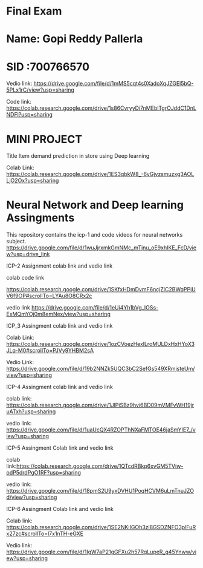 # Final Exam 

# Name: Gopi Reddy Pallerla
# SID :700766570


Vedio link: https://drive.google.com/file/d/1mMS5cqt4s0XadoXqJZGEl5bQ-5PLx1rC/view?usp=sharing

Code link: https://colab.research.google.com/drive/1s86CvryyDi7nMEblTgrOJddC1DnLNDFl?usp=sharing





# MINI PROJECT
Title 
Item demand prediction in store using Deep learning

Colab Link: https://colab.research.google.com/drive/1ES3qbkW8_-6yGjvzsmuzxg3AOLLjO2Ox?usp=sharing


# Neural Network and Deep learning Assingments

This repository contains the icp-1 and code videos for neural networks subject.
https://drive.google.com/file/d/1wuJjrxmkGmNMc_mTjnu_oE9xhIKE_FcD/view?usp=drive_link

ICP-2 Assignment colab link and vedio link

colab code link

https://colab.research.google.com/drive/1SKfxHDmDvmF6ncjZlC2BWqPPjUV6f9OP#scrollTo=LYAu8O8CRx2c

vedio link
https://drive.google.com/file/d/1eUi4Yh1bVg_IOSs-ExMQmYOj0m8emNex/view?usp=sharing

ICP_3 Assingment colab link and vedio link

Colab Link: https://colab.research.google.com/drive/1ozCVoezHexlLroMULDxHxHYoX3JLq-M0#scrollTo=PJVy9YHBM2sA

Vedio Link: 
https://drive.google.com/file/d/19b2NNZk5UQC3bC2SefGs549XRmjsteUm/view?usp=sharing


ICP-4 Assingment colab link and vedio link

colab link:
https://colab.research.google.com/drive/1JlPiSBz9hvi6BD09mVMFvWH19jruATxh?usp=sharing


vedio link:
https://drive.google.com/file/d/1uaUcQX4RZOPThNXaFMTOE46jaSmYIE7_/view?usp=sharing


ICP-5 Assingment Colab link and vedio link

colab link:https://colab.research.google.com/drive/1QTcdRBkp6xvGM5TViw-odP5drdPgO1RF?usp=sharing

vedio link: https://drive.google.com/file/d/18pmS2U9yxDVHU1PoqHCVM6uLmTnuJZOd/view?usp=sharing

ICP-6 Assingment Colab link and vedio link

Colab link: https://colab.research.google.com/drive/1SE2NKiIGOh3zl8GSDZNFO3plFuRx27zc#scrollTo=l7x1nTH-eGXE

Vedio link: https://drive.google.com/file/d/1IgW7aP21gGFXu2h57RgLupeR_g45Ynww/view?usp=sharing

